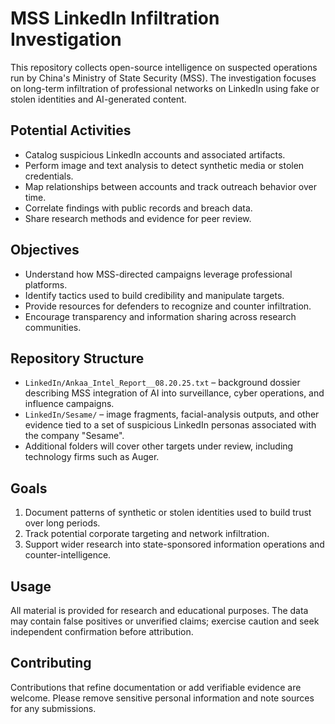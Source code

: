 # MSS LinkedIn Infiltration Investigation

This repository collects open-source intelligence on suspected operations run by China's Ministry of State Security (MSS). The investigation focuses on long-term infiltration of professional networks on LinkedIn using fake or stolen identities and AI-generated content.

## Potential Activities

- Catalog suspicious LinkedIn accounts and associated artifacts.
- Perform image and text analysis to detect synthetic media or stolen credentials.
- Map relationships between accounts and track outreach behavior over time.
- Correlate findings with public records and breach data.
- Share research methods and evidence for peer review.

## Objectives

- Understand how MSS-directed campaigns leverage professional platforms.
- Identify tactics used to build credibility and manipulate targets.
- Provide resources for defenders to recognize and counter infiltration.
- Encourage transparency and information sharing across research communities.

## Repository Structure

- `LinkedIn/Ankaa_Intel_Report__08.20.25.txt` – background dossier describing MSS integration of AI into surveillance, cyber operations, and influence campaigns.
- `LinkedIn/Sesame/` – image fragments, facial-analysis outputs, and other evidence tied to a set of suspicious LinkedIn personas associated with the company "Sesame".
- Additional folders will cover other targets under review, including technology firms such as Auger.

## Goals

1. Document patterns of synthetic or stolen identities used to build trust over long periods.
2. Track potential corporate targeting and network infiltration.
3. Support wider research into state-sponsored information operations and counter-intelligence.

## Usage

All material is provided for research and educational purposes. The data may contain false positives or unverified claims; exercise caution and seek independent confirmation before attribution.

## Contributing

Contributions that refine documentation or add verifiable evidence are welcome. Please remove sensitive personal information and note sources for any submissions.

